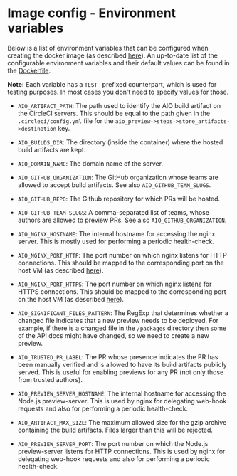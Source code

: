 # Image config - Environment variables


Below is a list of environment variables that can be configured when creating the docker image (as
described [here](vm-setup--create-docker-image.md)). An up-to-date list of the configurable
environment variables and their default values can be found in the
[Dockerfile](../dockerbuild/Dockerfile).

**Note:**
Each variable has a `TEST_` prefixed counterpart, which is used for testing purposes. In most cases
you don't need to specify values for those.

- `AIO_ARTIFACT_PATH`:
  The path used to identify the AIO build artifact on the CircleCI servers. This should be equal to
  the path given in the `.circleci/config.yml` file for the
  `aio_preview->steps->store_artifacts->destination` key.

- `AIO_BUILDS_DIR`:
  The directory (inside the container) where the hosted build artifacts are kept.

- `AIO_DOMAIN_NAME`:
  The domain name of the server.

- `AIO_GITHUB_ORGANIZATION`:
  The GitHub organization whose teams are allowed to accept build artifacts.
  See also `AIO_GITHUB_TEAM_SLUGS`.

- `AIO_GITHUB_REPO`:
  The Github repository for which PRs will be hosted.

- `AIO_GITHUB_TEAM_SLUGS`:
  A comma-separated list of teams, whose authors are allowed to preview PRs.
  See also `AIO_GITHUB_ORGANIZATION`.

- `AIO_NGINX_HOSTNAME`:
  The internal hostname for accessing the nginx server. This is mostly used for performing a
  periodic health-check.

- `AIO_NGINX_PORT_HTTP`:
  The port number on which nginx listens for HTTP connections. This should be mapped to the
  corresponding port on the host VM (as described [here](vm-setup--start-docker-container.md)).

- `AIO_NGINX_PORT_HTTPS`:
  The port number on which nginx listens for HTTPS connections. This should be mapped to the
  corresponding port on the host VM (as described [here](vm-setup--start-docker-container.md)).

- `AIO_SIGNIFICANT_FILES_PATTERN`:
  The RegExp that determines whether a changed file indicates that a new preview needs to
  be deployed. For example, if there is a changed file in the `/packages` directory then
  some of the API docs might have changed, so we need to create a new preview.

- `AIO_TRUSTED_PR_LABEL`:
  The PR whose presence indicates the PR has been manually verified and is allowed to have its
  build artifacts publicly served. This is useful for enabling previews for any PR (not only those
  from trusted authors).

- `AIO_PREVIEW_SERVER_HOSTNAME`:
  The internal hostname for accessing the Node.js preview-server. This is used by nginx for
  delegating web-hook requests and also for performing a periodic health-check.

- `AIO_ARTIFACT_MAX_SIZE`:
  The maximum allowed size for the gzip archive containing the build artifacts.
  Files larger than this will be rejected.

- `AIO_PREVIEW_SERVER_PORT`:
  The port number on which the Node.js preview-server listens for HTTP connections. This is used by
  nginx for delegating web-hook requests and also for performing a periodic health-check.
